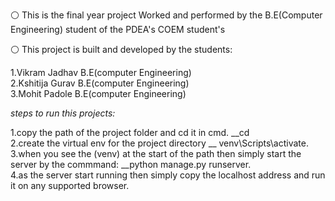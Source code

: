 ⚪ This is the final year project Worked and performed by the B.E(Computer Engineering)
student of the PDEA's COEM student's 

⚪ This project is built and developed by the students:


1.Vikram Jadhav   B.E(computer Engineering)
<br>
2.Kshitija Gurav    B.E(computer Engineering)
<br>
3.Mohit Padole      B.E(computer Engineering)

<i>steps to run this projects:</i>

1.copy the path of the project folder and cd it in cmd.
__cd <path of the folder>
<br>
2.create the virtual env for the project directory 
__<path of the folder> venv\Scripts\activate.
<br>
3.when you see the (venv) at the start of the path then simply start the server by the commmand:
__python manage.py runserver.
<br>
4.as the server start running then simply copy the localhost address and run it on any supported browser.




